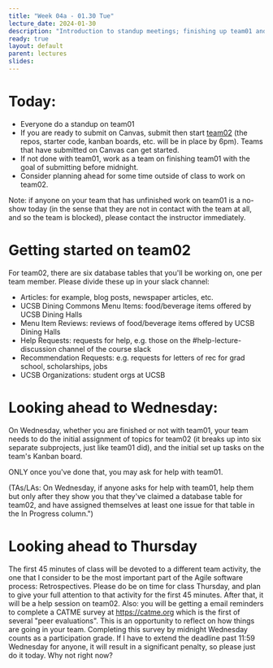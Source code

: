 ```yaml
---
title: "Week 04a - 01.30 Tue"
lecture_date: 2024-01-30
description: "Introduction to standup meetings; finishing up team01 and starting team02"
ready: true
layout: default
parent: lectures
slides:
---
```


<!-- # Update on team01 progress

Overall, it appears that 7 of the 12 teams are pretty close to finishing up and submitting team01, so we will start team02 today, which keeps us on schedule.  Note that if the schedule slips, it doesn't impact the staff—it impacts all of you.   The number one piece of feedback that I consistently get on course evaluations is "start the legacy code projects" sooner.    I'm trying to do that.  But I can't do that without your help; you have to stay on schedule as well.

Andrew and I have gone through all 12 teams Kanban boards to give you some individual level team feedback on how you are doing.  Please look at that, and work as a team to address it. -->

# Today:
* Everyone do a standup on team01
* If you are ready to submit on Canvas, submit then start [team02](https://ucsb-cs156.github.io/w24/lab/team02.html) (the repos, starter code, kanban boards, etc. will be in place by 6pm).   Teams that have submitted on Canvas can get started.
* If not done with team01, work as a team on finishing team01 with the goal of submitting before midnight.
* Consider planning ahead for some time outside of class to work on team02.

Note: if anyone on your team that has unfinished work on team01 is a no-show today (in the sense that they are not in contact with the team at all, and so the team is blocked), please contact the instructor immediately.

# Getting started on team02

For team02, there are six database tables that you'll be working on, one per team member.  Please divide these up in your slack channel:
* Articles: for example, blog posts, newspaper articles, etc.
* UCSB Dining Commons Menu Items: food/beverage items offered by UCSB Dining Halls
* Menu Item Reviews: reviews of food/beverage items offered by UCSB Dining Halls
* Help Requests: requests for help, e.g. those on the #help-lecture-discussion channel of the course slack
* Recommendation Requests: e.g. requests for letters of rec for grad school, scholarships, jobs
* UCSB Organizations: student orgs at UCSB

# Looking ahead to Wednesday:

On Wednesday, whether you are finished or not with team01,  your team needs to do the initial assignment of topics for team02 (it breaks up into six separate subprojects, just like team01 did), and the initial set up tasks on the team's Kanban board.

ONLY once you've done that, you may ask for help with team01.

(TAs/LAs: On Wednesday, if anyone asks for help with team01, help them but only after they show you that they've claimed a database table for team02, and have assigned themselves at least one issue for that table in the In Progress column.")

# Looking ahead to Thursday

The first 45 minutes of class will be devoted to a different team activity, the one that I consider to be the most important part of the Agile software process: Retrospectives.    Please do be on time for class Thursday, and plan to give your full attention to that activity for the first 45 minutes.   After that, it will be a help session on team02.
Also: you will be getting a email reminders to complete a CATME survey at https://catme.org which is the first of several "peer evaluations".  This is an opportunity to reflect on how things are going in your team.    Completing this survey by midnight Wednesday counts as a participation grade.   If I have to extend the deadline past 11:59 Wednesday for anyone, it will result in a significant penalty, so please just do it today.  Why not right now?

